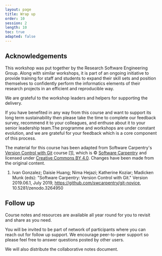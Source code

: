 ```yaml
---
layout: page
title: Wrap up
order: 10
session: 2
length: 10
toc: true
adapted: false
---
```


## Acknowledgements

<!-- 
NOTE TO DEVELOPERS
------------------

WHEN THIS COURSE IS SUPPORTED BY VOLUNTEERS WHO ARE LENDING TIME OUTSIDE THEIR
OFFICIAL DUTIES, THE FOLLOWING IS MORE APPROPRIATE:

This workshop, and the others in the series, were put together by the Research
Software Engineering Group and its delivery is supported by a team of
volunteers. This is as part of an ongoing initiative to provide training for
staff and students to expand their skill sets and position themselves to
confidently perform the informatics elements of their research projects in an
efficient and reproducible way.
-->

This workshop was put together by the Research Software Engineering Group. Along
with similar workshops, it is part of an ongoing initiative to provide training
for staff and students to expand their
skill sets and position themselves to confidently perform the informatics
elements of their research projects in an efficient and reproducible way.

We are grateful to the workshop leaders and helpers for supporting the delivery.

If you have benefited in any way from this course and want to support its long
term sustainability then please take the time to complete our feedback survey,
recommend it to your colleagues, and enthuse about it to your senior leadership
team.The programme and workshops are under constant evolution, and we are
grateful for your feedback which is a core component of this process.

The material for this course has been adapted from Software Carpentry's
<a href="https://swcarpentry.github.io/git-novice/" target="_blank" rel="external noreferrer">Version Control with Git</a>
course <a href="#footnote1">[1]</a>, which is &copy; <a href="https://software-carpentry.org/" target="_blank" rel="external noreferrer">Software Carpentry</a> and licensed
under <a href="https://creativecommons.org/licenses/by/4.0/" target="_blank" rel="external noreferrer">Creative Commons BY 4.0</a>.
Changes have been made from the original content.

<ol>
  <li id="footnote1">
    Ivan Gonzalez; Daisie Huang;  Nima Hejazi;  Katherine Koziar; 
    Madicken Munk (eds): "Software Carpentry: Version Control with Git."  
    Version 2019.06.1, July 2019,
    <a href="https://github.com/swcarpentry/git-novice">https://github.com/swcarpentry/git-novice</a>,
    10.5281/zenodo.3264950</li>
</ol>


## Follow up

Course notes and resources are available all year round for you to revisit and
share as you need.

You will be invited to be part of network of participants where you can reach
out for follow up support. We encourage peer-to-peer support so please feel free
to answer questions posted by other users. 

We will also distribute the collaborative notes document. 
